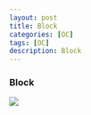 ```yaml
---
layout: post
title: Block
categories: [OC]
tags: [OC]
description: Block
---
```





<h3>Block</h3>

<img src="{{ site.BASE_PATH }}/assets/post/Block.svg" ></img>
